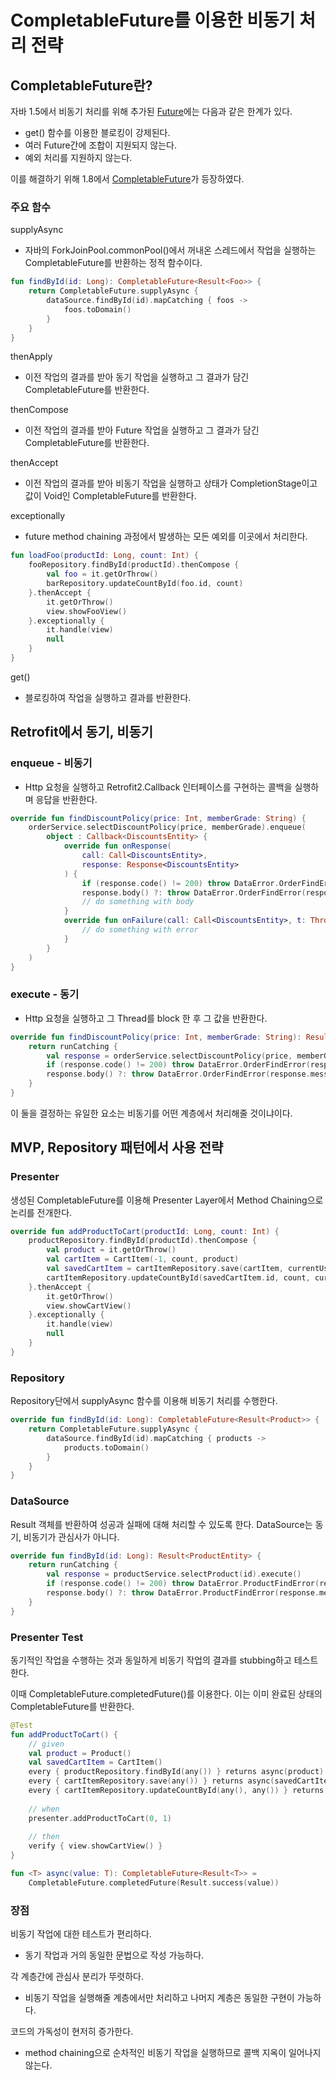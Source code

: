 # CompletableFuture를 이용한 비동기 처리 전략

## CompletableFuture란?

자바 1.5에서 비동기 처리를 위해 추가된 [Future](https://docs.oracle.com/javase/8/docs/api/java/util/concurrent/Future.html)에는 다음과 같은 한계가 있다.

- get() 함수를 이용한 블로킹이 강제된다.
- 여러 Future간에 조합이 지원되지 않는다.
- 예외 처리를 지원하지 않는다.

이를 해결하기 위해 1.8에서 [CompletableFuture](https://docs.oracle.com/javase/8/docs/api/java/util/concurrent/CompletableFuture.html)가 등장하였다.

### 주요 함수

supplyAsync

- 자바의 ForkJoinPool.commonPool()에서 꺼내온 스레드에서 작업을 실행하는 CompletableFuture를 반환하는 정적 함수이다.

```kotlin
fun findById(id: Long): CompletableFuture<Result<Foo>> {
    return CompletableFuture.supplyAsync {
        dataSource.findById(id).mapCatching { foos ->
            foos.toDomain()
        }
    }
}
```

thenApply

- 이전 작업의 결과를 받아 동기 작업을 실행하고 그 결과가 담긴 CompletableFuture를 반환한다.

thenCompose

- 이전 작업의 결과를 받아 Future 작업을 실행하고 그 결과가 담긴 CompletableFuture를 반환한다.

thenAccept

- 이전 작업의 결과를 받아 비동기 작업을 실행하고 상태가 CompletionStage이고 값이 Void인 CompletableFuture를 반환한다.

exceptionally

- future method chaining 과정에서 발생하는 모든 예외를 이곳에서 처리한다.

```kotlin
fun loadFoo(productId: Long, count: Int) {
    fooRepository.findById(productId).thenCompose {
        val foo = it.getOrThrow()
        barRepository.updateCountById(foo.id, count)
    }.thenAccept {
        it.getOrThrow()
        view.showFooView()
    }.exceptionally {
        it.handle(view)
        null
    }
}
```

get()

- 블로킹하여 작업을 실행하고 결과를 반환한다.

## Retrofit에서 동기, 비동기

### enqueue - 비동기

- Http 요청을 실행하고 Retrofit2.Callback 인터페이스를 구현하는 콜백을 실행하며 응답을 반환한다.

```kotlin
override fun findDiscountPolicy(price: Int, memberGrade: String) {
    orderService.selectDiscountPolicy(price, memberGrade).enqueue(
        object : Callback<DiscountsEntity> {
            override fun onResponse(
                call: Call<DiscountsEntity>,
                response: Response<DiscountsEntity>
            ) {
                if (response.code() != 200) throw DataError.OrderFindError(response.message())
                response.body() ?: throw DataError.OrderFindError(response.message())
                // do something with body
            }
            override fun onFailure(call: Call<DiscountsEntity>, t: Throwable) {
                // do something with error
            }
        }
    )
}
```

### execute - 동기

- Http 요청을 실행하고 그 Thread를 block 한 후 그 값을 반환한다.

```kotlin
override fun findDiscountPolicy(price: Int, memberGrade: String): Result<DiscountsEntity> {
    return runCatching {
        val response = orderService.selectDiscountPolicy(price, memberGrade).execute()
        if (response.code() != 200) throw DataError.OrderFindError(response.message())
        response.body() ?: throw DataError.OrderFindError(response.message())
    }
}
```

이 둘을 결정하는 유일한 요소는 비동기를 어떤 계층에서 처리해줄 것이냐이다.

## MVP, Repository 패턴에서 사용 전략

### Presenter

생성된 CompletableFuture를 이용해 Presenter Layer에서 Method Chaining으로 논리를 전개한다.

```kotlin
override fun addProductToCart(productId: Long, count: Int) {
    productRepository.findById(productId).thenCompose {
        val product = it.getOrThrow()
        val cartItem = CartItem(-1, count, product)
        val savedCartItem = cartItemRepository.save(cartItem, currentUser).get().getOrThrow()
        cartItemRepository.updateCountById(savedCartItem.id, count, currentUser)
    }.thenAccept {
        it.getOrThrow()
        view.showCartView()
    }.exceptionally {
        it.handle(view)
        null
    }
}
```

### Repository

Repository단에서 supplyAsync 함수를 이용해 비동기 처리를 수행한다.

```kotlin
override fun findById(id: Long): CompletableFuture<Result<Product>> {
    return CompletableFuture.supplyAsync {
        dataSource.findById(id).mapCatching { products ->
            products.toDomain()
        }
    }
}
```

### DataSource

Result 객체를 반환하여 성공과 실패에 대해 처리할 수 있도록 한다. DataSource는 동기, 비동기가 관심사가 아니다.

```kotlin
override fun findById(id: Long): Result<ProductEntity> {
    return runCatching {
        val response = productService.selectProduct(id).execute()
        if (response.code() != 200) throw DataError.ProductFindError(response.message())
        response.body() ?: throw DataError.ProductFindError(response.message())
    }
}
```

### Presenter Test

동기적인 작업을 수행하는 것과 동일하게 비동기 작업의 결과를 stubbing하고 테스트한다.

이때 CompletableFuture.completedFuture()를 이용한다. 이는 이미 완료된 상태의 CompletableFuture를 반환한다.

```kotlin
@Test
fun addProductToCart() {
    // given
    val product = Product()
    val savedCartItem = CartItem()
    every { productRepository.findById(any()) } returns async(product)
    every { cartItemRepository.save(any()) } returns async(savedCartItem)
    every { cartItemRepository.updateCountById(any(), any()) } returns async(Unit)
    
    // when
    presenter.addProductToCart(0, 1)
    
    // then
    verify { view.showCartView() }
}
```

```kotlin
fun <T> async(value: T): CompletableFuture<Result<T>> =
    CompletableFuture.completedFuture(Result.success(value))
```

### 장점

비동기 작업에 대한 테스트가 편리하다.

- 동기 작업과 거의 동일한 문법으로 작성 가능하다.

각 계층간에 관심사 분리가 뚜렷하다.

- 비동기 작업을 실행해줄 계층에서만 처리하고 나머지 계층은 동일한 구현이 가능하다.

코드의 가독성이 현저히 증가한다.

- method chaining으로 순차적인 비동기 작업을 실행하므로 콜백 지옥이 일어나지 않는다.